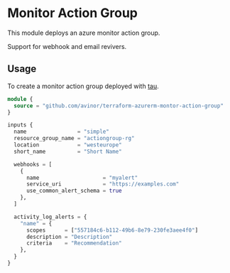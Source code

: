 # Monitor Action Group


This module deploys an azure monitor action group.

Support for webhook and email revivers.

## Usage

To create a monitor action group deployed with [tau](https://github.com/avinor/tau).

```terraform
module {
  source = "github.com/avinor/terraform-azurerm-montor-action-group"
}

inputs {
  name                = "simple"
  resource_group_name = "actiongroup-rg"
  location            = "westeurope"
  short_name          = "Short Name"

  webhooks = [
    {  
      name                    = "myalert"
      service_uri             = "https://examples.com"
      use_common_alert_schema = true
    },
  ]

  activity_log_alerts = {
    "name" = {
      scopes      = ["557184c6-b112-49b6-8e79-230fe3aee4f0"]
      description = "Description"
      criteria    = "Recommendation"
    },
  }
}
```
